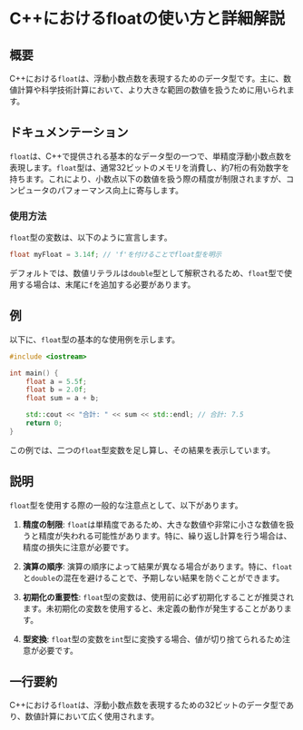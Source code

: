 <!--
Meta Description: # C++におけるfloatの使い方と詳細解説 ## 概要 C++における`float`は、浮動小数点数を表現するためのデータ型です。主に、数値計算や科学技術計算において、より大きな範囲の数値を扱うために用いられます。 ## ドキュメンテーション `float`は、C++で提供される基本的なデータ型...
Meta Keywords: float, における, 型の変数は, cpp, double
-->

# C++におけるfloatの使い方と詳細解説

## 概要
C++における`float`は、浮動小数点数を表現するためのデータ型です。主に、数値計算や科学技術計算において、より大きな範囲の数値を扱うために用いられます。

## ドキュメンテーション
`float`は、C++で提供される基本的なデータ型の一つで、単精度浮動小数点数を表現します。`float`型は、通常32ビットのメモリを消費し、約7桁の有効数字を持ちます。これにより、小数点以下の数値を扱う際の精度が制限されますが、コンピュータのパフォーマンス向上に寄与します。

### 使用方法
`float`型の変数は、以下のように宣言します。

```cpp
float myFloat = 3.14f; // 'f'を付けることでfloat型を明示
```

デフォルトでは、数値リテラルは`double`型として解釈されるため、`float`型で使用する場合は、末尾に`f`を追加する必要があります。

## 例
以下に、`float`型の基本的な使用例を示します。

```cpp
#include <iostream>

int main() {
    float a = 5.5f;
    float b = 2.0f;
    float sum = a + b;

    std::cout << "合計: " << sum << std::endl; // 合計: 7.5
    return 0;
}
```

この例では、二つの`float`型変数を足し算し、その結果を表示しています。

## 説明
`float`型を使用する際の一般的な注意点として、以下があります。

1. **精度の制限**: `float`は単精度であるため、大きな数値や非常に小さな数値を扱うと精度が失われる可能性があります。特に、繰り返し計算を行う場合は、精度の損失に注意が必要です。

2. **演算の順序**: 演算の順序によって結果が異なる場合があります。特に、`float`と`double`の混在を避けることで、予期しない結果を防ぐことができます。

3. **初期化の重要性**: `float`型の変数は、使用前に必ず初期化することが推奨されます。未初期化の変数を使用すると、未定義の動作が発生することがあります。

4. **型変換**: `float`型の変数を`int`型に変換する場合、値が切り捨てられるため注意が必要です。

## 一行要約
C++における`float`は、浮動小数点数を表現するための32ビットのデータ型であり、数値計算において広く使用されます。